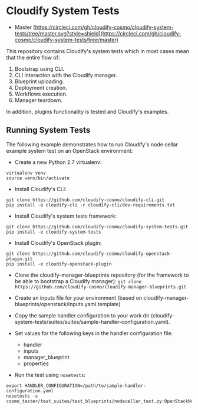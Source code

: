 Cloudify System Tests
==================

* Master [https://circleci.com/gh/cloudify-cosmo/cloudify-system-tests/tree/master.svg?style=shield](https://circleci.com/gh/cloudify-cosmo/cloudify-system-tests/tree/master)


This repository contains Cloudify's system tests which in most cases mean that the entire flow of:

1. Bootstrap using CLI.
2. CLI interaction with the Cloudify manager.
2. Blueprint uploading.
3. Deployment creation.
4. Workflows execution.
5. Manager teardown.

In addition, plugins functionality is tested and Cloudify's examples.

## Running System Tests

The following example demonstrates how to run Cloudify's node cellar example system test on an OpenStack environment:

* Create a new Python 2.7 virtualenv:
```
virtualenv venv
source venv/bin/activate
```

* Install Cloudify's CLI:
```
git clone https://github.com/cloudify-cosmo/cloudify-cli.git
pip install -e cloudify-cli -r cloudify-cli/dev-requirements.txt
```

* Install Cloudify's system tests framework:
```
git clone https://github.com/cloudify-cosmo/cloudify-system-tests.git
pip install -e cloudify-system-tests
```

* Install Cloudify's OpenStack plugin:
```
git clone https://github.com/cloudify-cosmo/cloudify-openstack-plugin.git
pip install -e cloudify-openstack-plugin
```

* Clone the cloudify-manager-blueprints repository (for the framework to be able to bootstrap a Cloudify manager):
```git clone https://github.com/cloudify-cosmo/cloudify-manager-blueprints.git```

* Create an inputs file for your environment (based on cloudify-manager-blueprints/openstack/inputs.yaml.template)

* Copy the sample handler configuration to your work dir (cloudify-system-tests/suites/suites/sample-handler-configuration.yaml).

* Set values for the following keys in the handler configuration file:
  - handler
  - inputs
  - manager_blueprint
  - properties

* Run the test using `nosetests`:
```
export HANDLER_CONFIGURATION=/path/to/sample-handler-configuration.yaml
nosetests -s cosmo_tester/test_suites/test_blueprints/nodecellar_test.py:OpenStackNodeCellarTest
```
